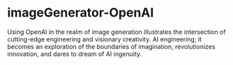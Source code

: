 # imageGenerator-OpenAI

Using OpenAI in the realm of image generation illustrates the intersection of cutting-edge engineering and visionary creativity. AI engineering; it becomes an exploration of the boundaries of imagination, revolutionizes innovation, and dares to dream of AI ingenuity.
